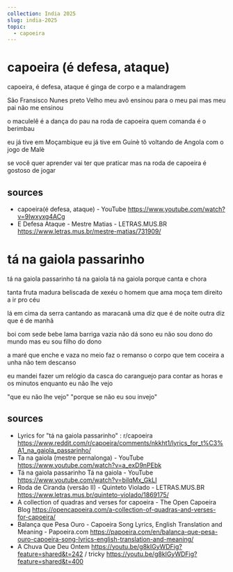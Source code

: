 ```yaml
---
collection: India 2025
slug: india-2025
topic:
  - capoeira
---
```

# capoeira (é defesa, ataque) 

capoeira, é defesa, ataque
é ginga de corpo e a malandragem 

São Fransisco Nunes 
preto Velho meu avô 
ensinou para o meu pai 
mas meu pai não me ensinou

o maculelê 
é a dança do pau 
na roda de capoeira
quem comanda é o berimbau

eu já tive em Moçambique 
eu já tive em Guinè 
tô voltando de Angola 
com o jogo de Malè

se você quer aprender 
vai ter que praticar 
mas na roda de capoeira
é gostoso de jogar

## sources
- capoeira(é defesa, ataque) - YouTube https://www.youtube.com/watch?v=9Iwxyxg4ACg
- E Defesa Ataque - Mestre Matias - LETRAS.MUS.BR https://www.letras.mus.br/mestre-matias/731909/

# tá na gaiola passarinho

tá na gaiola passarinho
tá na gaiola
tá na gaiola porque canta e chora

tanta fruta madura
beliscada de xexéu
o homem que ama moça
tem direito a ir pro céu

lá em cima da serra
cantando as maracanã
uma diz que é de noite
outra diz que é de manhã

boi com sede bebe lama
barriga vazia não dá sono
eu não sou dono do mundo
mas eu sou filho do dono

a maré que enche e vaza
no meio faz o remanso
o corpo que tem coceira
a unha não tem descanso

eu mandei fazer um relógio
da casca do caranguejo
para contar as horas e os minutos
enquanto eu não lhe vejo

"que eu não lhe vejo"
"porque se não eu sou invejo"

## sources
- Lyrics for "tá na gaiola passarinho" : r/capoeira https://www.reddit.com/r/capoeira/comments/nkkht1/lyrics_for_t%C3%A1_na_gaiola_passarinho/
- Ta na gaiola (mestre pernalonga) - YouTube https://www.youtube.com/watch?v=a_exD9nPEbk
- Tá na gaiola passarinho Tá na gaiola - YouTube https://www.youtube.com/watch?v=bilqMx_GkLI
- Roda de Ciranda (versão II) - Quinteto Violado - LETRAS.MUS.BR https://www.letras.mus.br/quinteto-violado/1869175/
- A collection of quadras and verses for capoeira - The Open Capoeira Blog https://opencapoeira.com/a-collection-of-quadras-and-verses-for-capoeira/
- Balança que Pesa Ouro - Capoeira Song Lyrics, English Translation and Meaning - Papoeira.com https://papoeira.com/en/balanca-que-pesa-ouro-capoeira-song-lyrics-english-translation-and-meaning/
- A Chuva Que Deu Ontem https://youtu.be/g8kIGyWDFig?feature=shared&t=242 / tricky https://youtu.be/g8kIGyWDFig?feature=shared&t=400